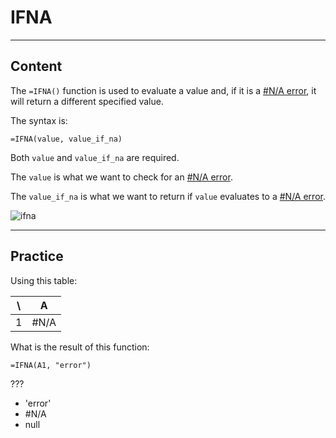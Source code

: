 ﻿---
author: Stefan-Stojanovic
type: normal
category: how-to
links:
  - '[IFNA](https://support.google.com/docs/answer/9365944){documentation}'
practiceQuestion:
  formats:
    - fill-in-the-gap
  context: standalone
---

# IFNA


---

## Content

The `=IFNA()` function is used to evaluate a value and, if it is a [#N/A error](https://www.enki.com/glossary/spreadsheets/name-error), it will return a different specified value.

The syntax is:

```plain-text
=IFNA(value, value_if_na)
```

Both `value` and `value_if_na` are required.

The `value` is what we want to check for an [#N/A error](https://www.enki.com/glossary/spreadsheets/name-error).

The `value_if_na` is what we want to return if `value` evaluates to a [#N/A error](https://www.enki.com/glossary/spreadsheets/name-error).

![ifna](https://img.enkipro.com/34288db76b020d1f6f9bf84c76309683.png)


---

## Practice

Using this table:

| \  | A    |
| -- | ---- |
| 1  | #N/A |

What is the result of this function:

```plain-text
=IFNA(A1, "error")
```

???

- 'error'
- #N/A
- null
